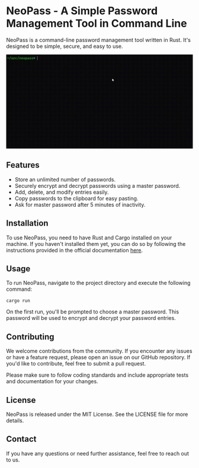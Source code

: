 # NeoPass - A Simple Password Management Tool in Command Line

NeoPass is a command-line password management tool written in Rust. It's designed to be simple, secure, and easy to use.

![NeoPass](/docs/neopass.gif)

## Features

- Store an unlimited number of passwords.
- Securely encrypt and decrypt passwords using a master password.
- Add, delete, and modify entries easily.
- Copy passwords to the clipboard for easy pasting.
- Ask for master password after 5 minutes of inactivity.

## Installation

To use NeoPass, you need to have Rust and Cargo installed on your machine. If you haven't installed them yet, you can do so by following the instructions provided in the official documentation [here](https://doc.rust-lang.org/cargo/getting-started/installation.html).

## Usage

To run NeoPass, navigate to the project directory and execute the following command:

```
cargo run
```

On the first run, you'll be prompted to choose a master password. This password will be used to encrypt and decrypt your password entries.

## Contributing

We welcome contributions from the community. If you encounter any issues or have a feature request, please open an issue on our GitHub repository. If you'd like to contribute, feel free to submit a pull request.

Please make sure to follow coding standards and include appropriate tests and documentation for your changes.

## License

NeoPass is released under the MIT License. See the LICENSE file for more details.

## Contact

If you have any questions or need further assistance, feel free to reach out to us.
